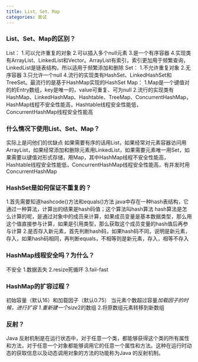 ```yaml
---
title: List、Set、Map
categories: 面试
---
```

### List、Set、Map的区别？
List：
1.可以允许重复的对象
          2.可以插入多个null元素
          3.是一个有序容器
          4.实现类有ArrayList、LinkedList和Vector。ArrayList有索引，索引更加用于频繁查询，            LinkedList是链表结构，所以适用于频繁添加和删除
Set：
1.不允许重复对象
2.无序容器
3.只允许一个null
4.流行的实现类有HashSet、LinkedHashSet和TreeSet。最流行的是基于HashMap实现的HashSet
Map：
1.Map是一个键值对的的Entry数组，key是唯一的，value可重复、可为null
2.流行的实现类有HashMap、LinkedHashMap、Hashtable、TreeMap、ConcurrentHashMap，
HashMap线程不安全性能高，Hashtable线程安全性能低，ConcurrentHashMap线程安全性能高

### 什么情况下使用List、Set、Map？
实际上是问他们的优缺点
如果需要有序的话用List，如果经常对元素容器访问用ArrayList，如果经常添加和删除元素用LinkedList，如果需要元素唯一用Set，如果需要以键值对形式存储，用Map，其中HashMap线程不安全性能高，Hashtable线程安全性能低，ConcurrentHashMap线程安全性能高，有并发时用ConcurrentHashMap

### HashSet是如何保证不重复的？
1.首先需要知道hashcode()方法和equals()方法
java中存在一种hash表结构，它通过一种算法，计算出的结果是hash码值；这个算法叫hash算法
hash算法是怎么计算的呢，是通过对象中的成员来计算，如果成员变量是基本数据类型，那么用这个值直接参与计算，如果是引用类型，那么获取这个成员变量的hash值后再参与计算
2.是否存入新元素，首先判断hash码，如果hash码不同，说明是新元素，存入，如果hash码相同，再判断equals，不相等则是新元素，存入，相等不存入

### HashMap线程安全吗？为什么？
不安全
1.数据丢失
2.resize死循环
3.fail-fast

### HashMap的扩容过程？
初始容量（默认16）和加载因子（默认0.75）
当元素个数超过容量*加载因子的时候，进行扩容
1.重新建一个size*2的数组
2.将原数组元素转移到新数组

### 反射？
Java 反射机制是在运行状态中，对于任意一个类，都能够获得这个类的所有属性和方法，对于任意一个对象都能够调用它的任意一个属性和方法。这种在运行时动态的获取信息以及动态调用对象的方法的功能称为Java 的反射机制。